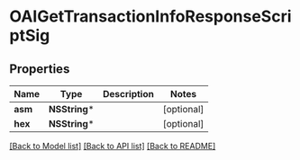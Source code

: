 # OAIGetTransactionInfoResponseScriptSig

## Properties
Name | Type | Description | Notes
------------ | ------------- | ------------- | -------------
**asm** | **NSString*** |  | [optional] 
**hex** | **NSString*** |  | [optional] 

[[Back to Model list]](../README.md#documentation-for-models) [[Back to API list]](../README.md#documentation-for-api-endpoints) [[Back to README]](../README.md)


